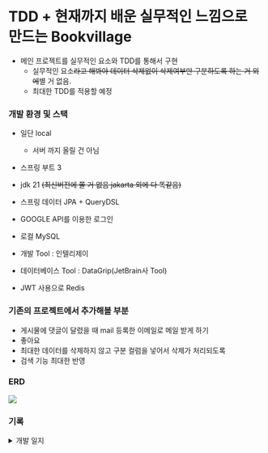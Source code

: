 # TDD + 현재까지 배운 실무적인 느낌으로 만드는 Bookvillage

- 메인 프로젝트를 실무적인 요소와 TDD를 통해서 구현
  - 실무적인 요소~~라고 해봐야 데이터 삭제없이 삭제여부만 구분하도록 하는 거 외에~~별 거 없음.
  - 최대한 TDD를 적용할 예정

### 개발 환경 및 스택
- 일단 local
  - 서버 까지 올릴 건 아님

- 스프링 부트 3
- jdk 21 ~~(최신버전에 쫄 거 없음 jakarta 외에 다 똑같음)~~
- 스프링 데이터 JPA + QueryDSL
- GOOGLE API를 이용한 로그인
 
- 로컬 MySQL
- 개발 Tool : 인텔리제이
- 데이터베이스 Tool : DataGrip(JetBrain사 Tool)
- JWT 사용으로 Redis

### 기존의 프로젝트에서 추가해볼 부분
- 게시물에 댓글이 달렸을 때 mail 등록한 이메일로 메일 받게 하기
- 좋아요
- 최대한 데이터를 삭제하지 않고 구분 컬럼을 넣어서 삭제가 처리되도록
- 검색 기능 최대한 반영


### ERD

<div align="left">
  <img src="https://velog.velcdn.com/images/tjdtn4484/post/81775380-cd4d-4e0d-bc0f-207dca0659e3/image.png">
</div>


### 기록
<details>
<summary>개발 일지</summary>

#### 3월 11일 
- entity 작성
- 연관관계는 일단 모두 다대일 단방향으로 설계
  - 후에 필요에 의해 양방향 필요시 그 때 양방향 관계를 맺어줄 계획



</details>
